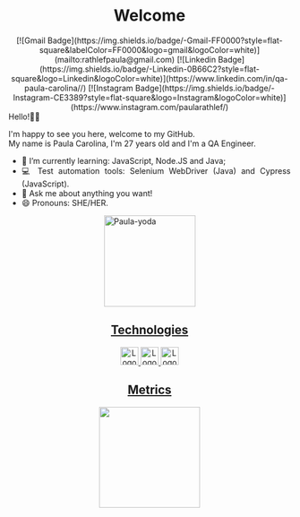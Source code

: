<h1 align="center">Welcome</h1>

<div align="center">
[![Gmail Badge](https://img.shields.io/badge/-Gmail-FF0000?style=flat-square&labelColor=FF0000&logo=gmail&logoColor=white)](mailto:rathlefpaula@gmail.com)
[![Linkedin Badge](https://img.shields.io/badge/-Linkedin-0B66C2?style=flat-square&logo=Linkedin&logoColor=white)](https://www.linkedin.com/in/qa-paula-carolina//)
[![Instagram Badge](https://img.shields.io/badge/-Instagram-CE3389?style=flat-square&logo=Instagram&logoColor=white)](https://www.instagram.com/paularathlef/)

</div>
<div align="center">
</div>
<div align="justify">
Hello!👋👋
  
I'm happy to see you here, welcome to my GitHub.  
  My name is Paula Carolina, I'm 27 years old and I'm a QA Engineer. 

- 🌱 I’m currently learning: JavaScript, Node.JS and Java;
- 💻 Test automation tools: Selenium WebDriver (Java) and Cypress (JavaScript).
- 💬 Ask me about anything you want!
- 😄 Pronouns: SHE/HER.

 <div> 
   <div align="center">
   <a align="left" href="https://www.linkedin.com/in/paula-carolina-santos/detail/overlay-view/urn:li:fsd_profileTreasuryMedia:(ACoAABagBKkB4Cp4DIzvRSqowuIKvoH5DcjObSk,1635465604937)/">
     <img height="163em"  alt="Paula-yoda" src="https://media.giphy.com/media/l0K4n42JVSqqUvAQg/giphy.gif">
  </div>
  
</div>

<h2 align="center">Technologies</h2>

<div align="center">
 <a href="https://www.javascript.com/">
    <img height="32" src="https://cdn.jsdelivr.net/gh/devicons/devicon/icons/javascript/javascript-original.svg" alt="Logo do Javascript"/>
    <a href="https://nodejs.org/en/">
    <img height="32" alt="Logo-NodeJs" src="https://img.shields.io/badge/Node.js-43853D?style=for-the-badge&logo=node.js&logoColor=white"> 
       <a href="https://www.java.com/pt-BR/about/">
    <img height="32" alt="Logo-Java" src="https://img.shields.io/badge/Java-ED8B00?style=for-the-badge&logo=java&logoColor=white">
<p align="center">

</div>

   
<h2 align="center">Metrics</h2>

 <div align="center">
  <div>
  <a href="https://github.com/paulahp">
  <img height="180em" src="https://github-readme-stats.vercel.app/api/top-langs/?username=paulahp&hide=html&layout=compact&theme=dark"/>
  <p align="center">

   </div> 
 

   
<div>

</div> 
  
 
